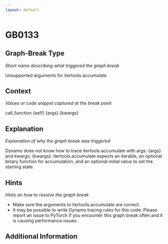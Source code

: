 ```yaml
---
layout: default
---
```

# GB0133

## Graph-Break Type
*Short name describing what triggered the graph break*

Unsupported arguments for itertools.accumulate

## Context
*Values or code snippet captured at the break point*

call_function {self} {args} {kwargs}

## Explanation
*Explanation of why the graph break was triggered*

Dynamo does not know how to trace itertools.accumulate with args: {args} and kwargs: {kwargs}. itertools.accumulate expects an iterable, an optional binary function for accumulation, and an optional initial value to set the starting state.

## Hints
*Hints on how to resolve the graph break*

- Make sure the arguments to itertools.accumulate are correct.
- It may be possible to write Dynamo tracing rules for this code. Please report an issue to PyTorch if you encounter this graph break often and it is causing performance issues.


## Additional Information

<!-- ADDITIONAL INFORMATION START - Add custom information below this line -->

<!-- ADDITIONAL INFORMATION END -->

